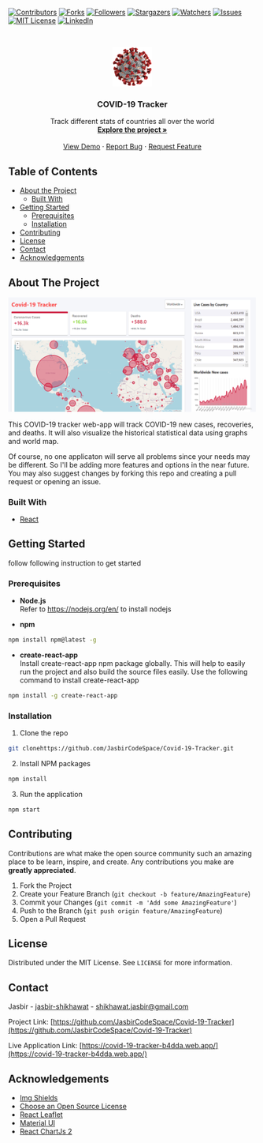 <!-- PROJECT SHIELDS -->
<!--
*** I'm using markdown "reference style" links for readability.
*** Reference links are enclosed in brackets [ ] instead of parentheses ( ).
*** See the bottom of this document for the declaration of the reference variables
*** for contributors-url, forks-url, etc. This is an optional, concise syntax you may use.
*** https://www.markdownguide.org/basic-syntax/#reference-style-links
-->

[![Contributors][contributors-shield]][contributors-url]
[![Forks][forks-shield]][forks-url]
[![Followers][follow-shield]][follow-url]
[![Stargazers][stars-shield]][stars-url]
[![Watchers][watchers-shield]][watchers-url]
[![Issues][issues-shield]][issues-url]
[![MIT License][license-shield]][license-url]
[![LinkedIn][linkedin-shield]][linkedin-url]

<!-- PROJECT LOGO -->
<br />
<p align="center">
  <a href="https://github.com/JasbirCodeSpace/Covid-19-Tracker">
    <img src="covid-19-tracker/public/logo192.png" alt="Logo" width="80" height="80">
  </a>

  <h3 align="center">COVID-19 Tracker</h3>

  <p align="center">
    Track different stats of countries all over the world
    <br />
    <a href="https://github.com/JasbirCodeSpace/Covid-19-Tracke"><strong>Explore the project »</strong></a>
    <br />
    <br />
    <a href="https://covid-19-tracker-b4dda.web.app/">View Demo</a>
    ·
    <a href="https://github.com/JasbirCodeSpace/Covid-19-Tracker/issues">Report Bug</a>
    ·
    <a href="https://github.com/JasbirCodeSpace/Covid-19-Tracker/issues">Request Feature</a>
  </p>
</p>

<!-- TABLE OF CONTENTS -->

## Table of Contents

- [About the Project](#about-the-project)
  - [Built With](#built-with)
- [Getting Started](#getting-started)
  - [Prerequisites](#prerequisites)
  - [Installation](#installation)
- [Contributing](#contributing)
- [License](#license)
- [Contact](#contact)
- [Acknowledgements](#acknowledgements)

<!-- ABOUT THE PROJECT -->

## About The Project

[![COVID-19 Screen Shot][product-screenshot]](https://covid-19-tracker-b4dda.web.app/)

This COVID-19 tracker web-app will track COVID-19 new cases, recoveries, and deaths. It will also visualize the historical statistical data using graphs and world map.

Of course, no one applicaton will serve all problems since your needs may be different. So I'll be adding more features and options in the near future. You may also suggest changes by forking this repo and creating a pull request or opening an issue.

### Built With
- [React](https://reactjs.org/)



<!-- GETTING STARTED -->

## Getting Started
follow following instruction to get started

### Prerequisites

- <strong>Node.js</strong> <br />
Refer to https://nodejs.org/en/ to install nodejs

- <strong>npm</strong>

```sh
npm install npm@latest -g
```
- <strong>create-react-app</strong> <br />
Install create-react-app npm package globally. This will help to easily run the project and also build the source files easily. Use the following command to install create-react-app

```bash
npm install -g create-react-app
```

### Installation

1. Clone the repo

```sh
git clonehttps://github.com/JasbirCodeSpace/Covid-19-Tracker.git
```

2. Install NPM packages

```sh
npm install
```
3. Run the application

```sh
npm start
```

## Contributing

Contributions are what make the open source community such an amazing place to be learn, inspire, and create. Any contributions you make are **greatly appreciated**.

1. Fork the Project
2. Create your Feature Branch (`git checkout -b feature/AmazingFeature`)
3. Commit your Changes (`git commit -m 'Add some AmazingFeature'`)
4. Push to the Branch (`git push origin feature/AmazingFeature`)
5. Open a Pull Request

<!-- LICENSE -->

## License

Distributed under the MIT License. See `LICENSE` for more information.

<!-- CONTACT -->

## Contact

Jasbir - [jasbir-shikhawat](https://www.linkedin.com/in/jasbir-shikhawat/) - shikhawat.jasbir@gmail.com

Project Link: [https://github.com/JasbirCodeSpace/Covid-19-Tracker](https://github.com/JasbirCodeSpace/Covid-19-Tracker)

Live Application Link: [https://covid-19-tracker-b4dda.web.app/](https://covid-19-tracker-b4dda.web.app/)

<!-- ACKNOWLEDGEMENTS -->

## Acknowledgements

- [Img Shields](https://shields.io)
- [Choose an Open Source License](https://choosealicense.com)
- [React Leaflet](https://react-leaflet.js.org/)
- [Material UI](https://material-ui.com/)
- [React ChartJs 2](https://github.com/jerairrest/react-chartjs-2)

<!-- MARKDOWN LINKS & IMAGES -->
<!-- https://www.markdownguide.org/basic-syntax/#reference-style-links -->

[contributors-shield]: https://img.shields.io/github/contributors/JasbirCodeSpace/Covid-19-Tracker.svg?style=flat-square
[contributors-url]: https://github.com/JasbirCodeSpace/Covid-19-Tracker/graphs/contributors
[forks-shield]: https://img.shields.io/github/forks/JasbirCodeSpace/Covid-19-Tracker.svg?style=flat-square
[forks-url]: https://github.com/JasbirCodeSpace/Covid-19-Tracker/network/members
[stars-shield]: https://img.shields.io/github/stars/JasbirCodeSpace/Covid-19-Tracker.svg?style=flat-square
[stars-url]: https://github.com/JasbirCodeSpace/Covid-19-Tracker/stargazers
[watchers-shield]: https://img.shields.io/github/watchers/JasbirCodeSpace/Covid-19-Tracker?style=flat-square
[watchers-url]: https://github.com/JasbirCodeSpace/Covid-19-Tracker/watchers
[issues-shield]: https://img.shields.io/github/issues/JasbirCodeSpace/Covid-19-Tracker.svg?style=flat-square
[issues-url]: https://github.com/JasbirCodeSpace/Covid-19-Tracker/issues
[follow-shield]: https://img.shields.io/github/followers/JasbirCodeSpace?style=flat-square
[follow-url]:https://github.com/user/following/JasbirCodeSpace
[license-shield]: https://img.shields.io/github/license/JasbirCodeSpace/Covid-19-Tracker?style=flat-square
[license-url]: https://github.com/JasbirCodeSpace/Covid-19-Tracker/blob/master/LICENSE
[linkedin-shield]: https://img.shields.io/badge/-LinkedIn-black.svg?style=flat-square&logo=linkedin&colorB=555
[linkedin-url]: https://www.linkedin.com/in/jasbir-shikhawat
[product-screenshot]: covid-19-tracker/public/screenshot.png
